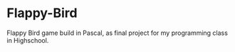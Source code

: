 # Flappy-Bird
Flappy Bird game build in Pascal, as final project for my programming class in Highschool.
